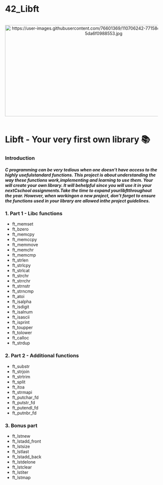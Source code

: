 # 42_Libft

<div align="center"><br>
  <img src="https://user-images.githubusercontent.com/76601369/110706242-77158d00-81ef-11eb-8085-5da6f0988553.jpg" alt="https://user-images.githubusercontent.com/76601369/110706242-77158d00-81ef-11eb-8085-5da6f0988553.jpg" width="650" height="300">
</div>
</br>

# Libft  -  Your very first own library 📚

### Introduction
##### C programming can be very tedious when one doesn’t have access to the highly usefulstandard functions. This project is about understanding the way these functions work,implementing and learning to use them. Your will create your own library. It will behelpful since you will use it in your nextCschool assignments.Take the time to expand yourlibftthroughout the year. However, when workingon a new project, don’t forget to ensure the functions used in your library are allowed inthe project guidelines.

### 1. Part 1 - Libc functions

  -  ft_memset
  -  ft_bzero
  -  ft_memcpy
  -  ft_memccpy
  -  ft_memmove
  -  ft_memchr
  -  ft_memcmp
  -  ft_strlen
  -  ft_strlcpy
  -  ft_strlcat
  -  ft_strchr
  -  ft_strrchr
  -  ft_strnstr
  -  ft_strncmp
  -  ft_atoi
  -  ft_isalpha
  -  ft_isdigit
  -  ft_isalnum
  -  ft_isascii
  -  ft_isprint
  -  ft_toupper
  -  ft_tolower
  -  ft_calloc
  -  ft_strdup

### 2. Part 2 - Additional functions

   - ft_substr
   - ft_strjoin
   - ft_strtrim
   - ft_split
   - ft_itoa
   - ft_strmapi
   - ft_putchar_fd
   - ft_putstr_fd
   - ft_putendl_fd
   - ft_putnbr_fd

### 3. Bonus part
  
   - ft_lstnew
   - ft_lstadd_front
   - ft_lstsize
   - ft_lstlast
   - ft_lstadd_back
   - ft_lstdelone
   - ft_lstclear
   - ft_lstiter
   - ft_lstmap


